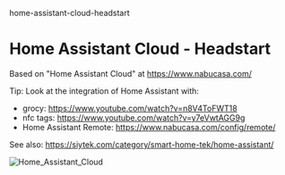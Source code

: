 home-assistant-cloud-headstart
# Home Assistant Cloud - Headstart

Based on "Home Assistant Cloud" at https://www.nabucasa.com/

Tip: Look at the integration of Home Assistant with:

- grocy: https://www.youtube.com/watch?v=n8V4ToFWT18
- nfc tags: https://www.youtube.com/watch?v=y7eVwtAGG9g
- Home Assistant Remote: https://www.nabucasa.com/config/remote/

See also: https://siytek.com/category/smart-home-tek/home-assistant/

![Home_Assistant_Cloud](https://user-images.githubusercontent.com/1499433/162393937-3c206628-f5b2-4409-a355-bb88ab16a6c0.png)
